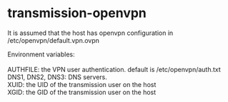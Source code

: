 # transmission-openvpn

It is assumed that the host has openvpn configuration in /etc/openvpn/default.vpn.ovpn <br />

Environment variables: <br /> <br />
AUTHFILE: the VPN user authentication. default is /etc/openvpn/auth.txt <br />
DNS1, DNS2, DNS3: DNS servers. <br />
XUID: the UID of the transmission user on the host <br />
XGID: the GID of the transmission user on the host <br />


